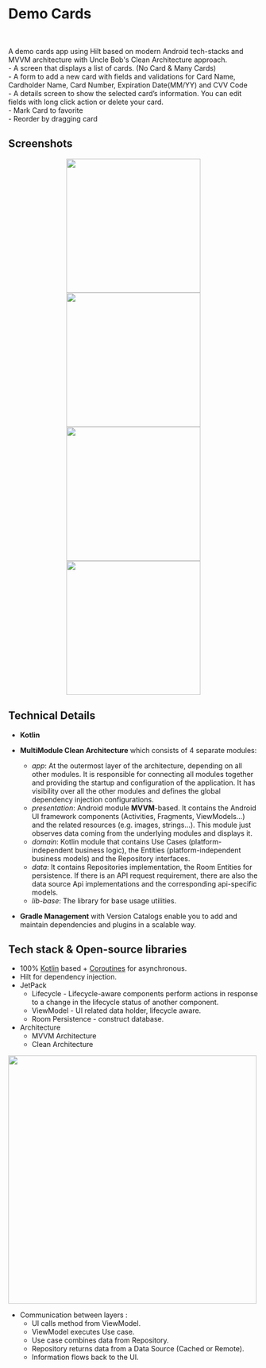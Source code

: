 
<h1>Demo Cards</h1></br>
<p>  
A demo cards app using Hilt based on modern Android tech-stacks and MVVM architecture with Uncle Bob's Clean Architecture approach. <br>
- A screen that displays a list of cards. (No Card & Many Cards)<br>
- A form to add a new card with fields and validations for Card Name, Cardholder Name, Card Number, Expiration Date(MM/YY) and CVV Code <br>
- A details screen to show the selected card’s information. You can edit fields with long click action or delete your card. <br>
- Mark Card to favorite <br>
- Reorder by dragging card <br>
</p>

## Screenshots
<p align="center">
<img src="graphics/no_card.jpg" width="270"/>
<img src="graphics/cards.jpg" width="270"/>
<img src="graphics/add_card.jpg" width="270"/>
<img src="graphics/card_detail.jpg" width="270"/>
</p>

## Technical Details
- **Kotlin**

- **MultiModule Clean Architecture** which consists of 4 separate modules:
  -  _app_: At the outermost layer of the architecture, depending on all other modules. It is responsible for connecting all modules together and providing the startup and configuration of the application. It has visibility over all the other modules and defines the global dependency injection configurations.
  -  _presentation_: Android module **MVVM**-based. It contains the Android UI framework components (Activities, Fragments, ViewModels...) and the related resources (e.g. images, strings...). This module just observes data coming from the underlying modules and displays it.
  -  _domain_: Kotlin module that contains Use Cases (platform-independent business logic), the Entities (platform-independent business models) and the Repository interfaces.
  -  _data_: It contains Repositories implementation, the Room Entities for persistence. If there is an API request requirement, there are also the data source Api implementations and the corresponding api-specific models.
  - _lib-base_: The library for base usage utilities.

- **Gradle Management** with Version Catalogs enable you to add and maintain dependencies and plugins in a scalable way.

## Tech stack & Open-source libraries
- 100% [Kotlin](https://kotlinlang.org/) based + [Coroutines](https://github.com/Kotlin/kotlinx.coroutines) for asynchronous.
- Hilt for dependency injection.
- JetPack
    - Lifecycle - Lifecycle-aware components perform actions in response to a change in the lifecycle status of another component.
    - ViewModel - UI related data holder, lifecycle aware.
    - Room Persistence - construct database.
- Architecture
    - MVVM Architecture
    - Clean Architecture

<p>
<img src="graphics/clean_architecture_android.png" width="500"/>
</p>

- Communication between layers :
  - UI calls method from ViewModel.
  - ViewModel executes Use case.
  - Use case combines data from Repository.
  - Repository returns data from a Data Source (Cached or Remote).
  - Information flows back to the UI.